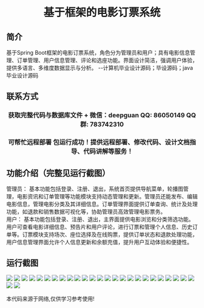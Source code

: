 <p><h1 align="center">基于框架的电影订票系统</h1></p>

## 简介
基于Spring Boot框架的电影订票系统，角色分为管理员和用户；具有电影信息管理、订单管理、用户信息管理、评论和选座功能。界面设计简洁，强调用户体验，提供多语言、多维度数据显示与分析。    --计算机毕业设计源码；毕设源码；java毕业设计源码


## 联系方式
<p><h3 align="center">获取完整代码与数据库文件 + 微信：deepguan QQ: 86050149 QQ群: 783742310</h3></p>
<p><h3 align="center">可帮忙远程部署 包运行成功！提供远程部署、修改代码、设计文档指导、代码讲解等服务！</h3></p>

## 功能介绍（完整见运行截图）
管理员： 基本功能包括登录、注册、退出，系统首页提供导航菜单，轮播图管理，电影资讯和订单管理等功能模块支持动态管理和更新。管理员还能发布、编辑电影信息，管理电影分类及其详细信息。订单管理界面提供订单查询、统计及处理功能，如退款和销售数据可视化等，协助管理员高效管理电影票务。  
用户： 基本功能包括登录、注册、退出，主界面提供电影浏览和分类筛选功能。用户可查看电影详细信息、预告片和用户评论，进行订票和管理个人信息、历史订单等。订票模块支持场次、座位选择及在线购票，提供订单状态和退款处理功能，用户信息管理界面允许个人信息更新和余额充值，提升用户互动体验和便捷性。


## 运行截图
![](https://bs-1329754181.cos.ap-shanghai.myqcloud.com/spring/MovieTicketBookingSystem/img/001.jpg)
![](https://bs-1329754181.cos.ap-shanghai.myqcloud.com/spring/MovieTicketBookingSystem/img/002.jpg)
![](https://bs-1329754181.cos.ap-shanghai.myqcloud.com/spring/MovieTicketBookingSystem/img/003.jpg)
![](https://bs-1329754181.cos.ap-shanghai.myqcloud.com/spring/MovieTicketBookingSystem/img/004.jpg)
![](https://bs-1329754181.cos.ap-shanghai.myqcloud.com/spring/MovieTicketBookingSystem/img/005.jpg)
![](https://bs-1329754181.cos.ap-shanghai.myqcloud.com/spring/MovieTicketBookingSystem/img/006.jpg)
![](https://bs-1329754181.cos.ap-shanghai.myqcloud.com/spring/MovieTicketBookingSystem/img/007.jpg)
![](https://bs-1329754181.cos.ap-shanghai.myqcloud.com/spring/MovieTicketBookingSystem/img/008.jpg)
![](https://bs-1329754181.cos.ap-shanghai.myqcloud.com/spring/MovieTicketBookingSystem/img/009.jpg)
![](https://bs-1329754181.cos.ap-shanghai.myqcloud.com/spring/MovieTicketBookingSystem/img/010.jpg)
![](https://bs-1329754181.cos.ap-shanghai.myqcloud.com/spring/MovieTicketBookingSystem/img/011.jpg)
![](https://bs-1329754181.cos.ap-shanghai.myqcloud.com/spring/MovieTicketBookingSystem/img/012.jpg)
![](https://bs-1329754181.cos.ap-shanghai.myqcloud.com/spring/MovieTicketBookingSystem/img/013.jpg)
![](https://bs-1329754181.cos.ap-shanghai.myqcloud.com/spring/MovieTicketBookingSystem/img/014.jpg)
![](https://bs-1329754181.cos.ap-shanghai.myqcloud.com/spring/MovieTicketBookingSystem/img/015.jpg)
![](https://bs-1329754181.cos.ap-shanghai.myqcloud.com/spring/MovieTicketBookingSystem/img/016.jpg)
![](https://bs-1329754181.cos.ap-shanghai.myqcloud.com/spring/MovieTicketBookingSystem/img/017.jpg)
![](https://bs-1329754181.cos.ap-shanghai.myqcloud.com/spring/MovieTicketBookingSystem/img/018.jpg)
![](https://bs-1329754181.cos.ap-shanghai.myqcloud.com/spring/MovieTicketBookingSystem/img/019.jpg)
![](https://bs-1329754181.cos.ap-shanghai.myqcloud.com/spring/MovieTicketBookingSystem/img/020.jpg)
![](https://bs-1329754181.cos.ap-shanghai.myqcloud.com/spring/MovieTicketBookingSystem/img/021.jpg)
![](https://bs-1329754181.cos.ap-shanghai.myqcloud.com/spring/MovieTicketBookingSystem/img/022.jpg)
![](https://bs-1329754181.cos.ap-shanghai.myqcloud.com/spring/MovieTicketBookingSystem/img/023.jpg)
![](https://bs-1329754181.cos.ap-shanghai.myqcloud.com/spring/MovieTicketBookingSystem/img/024.jpg)
![](https://bs-1329754181.cos.ap-shanghai.myqcloud.com/spring/MovieTicketBookingSystem/img/025.jpg)
![](https://bs-1329754181.cos.ap-shanghai.myqcloud.com/spring/MovieTicketBookingSystem/img/026.jpg)
![](https://bs-1329754181.cos.ap-shanghai.myqcloud.com/spring/MovieTicketBookingSystem/img/027.jpg)

<p>本代码来源于网络,仅供学习参考使用!</p>
